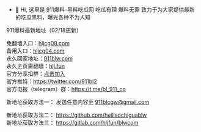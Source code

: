 - 👋 Hi, 这里是 911爆料-黑料吃瓜网 吃瓜有理 爆料无罪
致力于为大家提供最新的吃瓜黑料，曝光各种不为人知

911爆料最新地址（02/18更新）

免翻墙入口：[hljcg08.com](https://hljcg08.com)<br>
备用入口：[hljcg04.com](https://hljcg04.com)<br>
永久回家地址：[911blw.com](https://911blw.com)<br>
永久主页需翻墙：[hlj.fun](https://www.hlj.fun)<br>
官方分享扣群：[点击加入](https://q2.aiiz.cn/jkbNy8)<br>
官方推特：https://twitter.com/911bl2<br>
官方电报（telegram）群：https://t.me/bl_911_co<br>

新地址获取方法一： 发送任意内容至 911blcgw@gmail.com

新地址获取方法二： https://github.com/heiliaochiguablw<br>
新地址获取方法三： https://gitlab.com/hljfun/blwcom<br>

